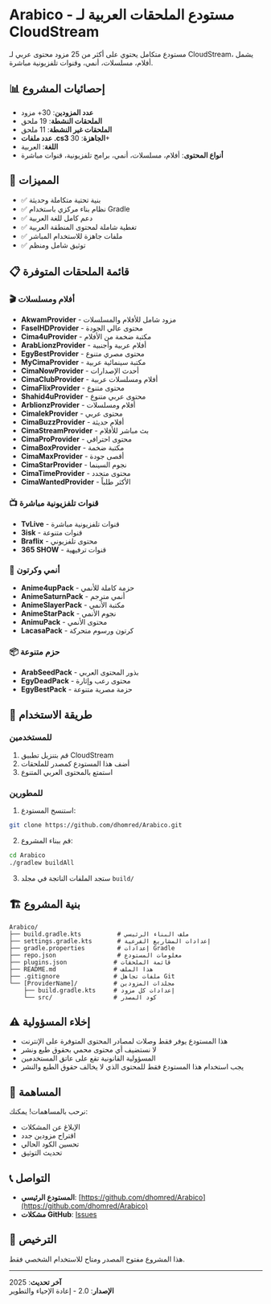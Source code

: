 # Arabico - مستودع الملحقات العربية لـ CloudStream

مستودع متكامل يحتوي على أكثر من 25 مزود محتوى عربي لـ CloudStream، يشمل أفلام، مسلسلات، أنمي، وقنوات تلفزيونية مباشرة.

## 📊 إحصائيات المشروع

- **عدد المزودين**: 30+ مزود
- **الملحقات النشطة**: 19 ملحق
- **الملحقات غير النشطة**: 11 ملحق
- **عدد ملفات .cs3 الجاهزة**: 30+
- **اللغة**: العربية
- **أنواع المحتوى**: أفلام، مسلسلات، أنمي، برامج تلفزيونية، قنوات مباشرة

## 🎯 المميزات

- ✅ بنية تحتية متكاملة وحديثة
- ✅ نظام بناء مركزي باستخدام Gradle
- ✅ دعم كامل للغة العربية
- ✅ تغطية شاملة لمحتوى المنطقة العربية
- ✅ ملفات جاهزة للاستخدام المباشر
- ✅ توثيق شامل ومنظم

## 📋 قائمة الملحقات المتوفرة

### 🎬 أفلام ومسلسلات
- **AkwamProvider** - مزود شامل للأفلام والمسلسلات
- **FaselHDProvider** - محتوى عالي الجودة
- **Cima4uProvider** - مكتبة ضخمة من الأفلام
- **ArabLionzProvider** - أفلام عربية وأجنبية
- **EgyBestProvider** - محتوى مصري متنوع
- **MyCimaProvider** - مكتبة سينمائية عربية
- **CimaNowProvider** - أحدث الإصدارات
- **CimaClubProvider** - أفلام ومسلسلات عربية
- **CimaFlixProvider** - محتوى متنوع
- **Shahid4uProvider** - محتوى عربي متنوع
- **ArblionzProvider** - أفلام ومسلسلات
- **CimalekProvider** - محتوى عربي
- **CimaBuzzProvider** - أفلام حديثة
- **CimaStreamProvider** - بث مباشر للأفلام
- **CimaProProvider** - محتوى احترافي
- **CimaBoxProvider** - مكتبة ضخمة
- **CimaMaxProvider** - أقصى جودة
- **CimaStarProvider** - نجوم السينما
- **CimaTimeProvider** - محتوى متجدد
- **CimaWantedProvider** - الأكثر طلباً

### 📺 قنوات تلفزيونية مباشرة
- **TvLive** - قنوات تلفزيونية مباشرة
- **3isk** - قنوات متنوعة
- **Braflix** - محتوى تلفزيوني
- **365 SHOW** - قنوات ترفيهية

### 🎌 أنمي وكرتون
- **Anime4upPack** - حزمة كاملة للأنمي
- **AnimeSaturnPack** - أنمي مترجم
- **AnimeSlayerPack** - مكتبة الأنمي
- **AnimeStarPack** - نجوم الأنمي
- **AnimuPack** - محتوى الأنمي
- **LacasaPack** - كرتون ورسوم متحركة

### 📦 حزم متنوعة
- **ArabSeedPack** - بذور المحتوى العربي
- **EgyDeadPack** - محتوى رعب وإثارة
- **EgyBestPack** - حزمة مصرية متنوعة

## 🔧 طريقة الاستخدام

### للمستخدمين
1. قم بتنزيل تطبيق CloudStream
2. أضف هذا المستودع كمصدر للملحقات
3. استمتع بالمحتوى العربي المتنوع

### للمطورين
1. استنسخ المستودع:
```bash
git clone https://github.com/dhomred/Arabico.git
```

2. قم ببناء المشروع:
```bash
cd Arabico
./gradlew buildAll
```

3. ستجد الملفات الناتجة في مجلد `build/`

## 🏗️ بنية المشروع

```
Arabico/
├── build.gradle.kts          # ملف البناء الرئيسي
├── settings.gradle.kts       # إعدادات المشاريع الفرعية
├── gradle.properties         # إعدادات Gradle
├── repo.json                 # معلومات المستودع
├── plugins.json             # قائمة الملحقات
├── README.md                # هذا الملف
├── .gitignore               # ملفات تجاهل Git
└── [ProviderName]/          # مجلدات المزودين
    ├── build.gradle.kts     # إعدادات كل مزود
    └── src/                 # كود المصدر
```

## ⚠️ إخلاء المسؤولية

- هذا المستودع يوفر فقط وصلات لمصادر المحتوى المتوفرة على الإنترنت
- لا نستضيف أي محتوى محمي بحقوق طبع ونشر
- المسؤولية القانونية تقع على عاتق المستخدمين
- يجب استخدام هذا المستودع فقط للمحتوى الذي لا يخالف حقوق الطبع والنشر

## 🤝 المساهمة

نرحب بالمساهمات! يمكنك:

- الإبلاغ عن المشكلات
- اقتراح مزودين جدد
- تحسين الكود الحالي
- تحديث التوثيق

## 📞 التواصل

- **المستودع الرئيسي**: [https://github.com/dhomred/Arabico](https://github.com/dhomred/Arabico)
- **مشكلات GitHub**: [Issues](https://github.com/dhomred/Arabico/issues)

## 📄 الترخيص

هذا المشروع مفتوح المصدر ومتاح للاستخدام الشخصي فقط.

---

**آخر تحديث**: 2025  
**الإصدار**: 2.0 - إعادة الإحياء والتطوير